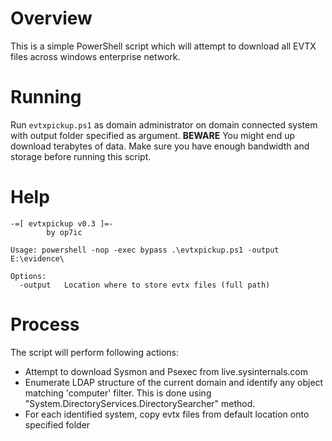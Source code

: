 # Overview
This is a simple PowerShell script which will attempt to download all EVTX files across windows enterprise network.

# Running

Run ```evtxpickup.ps1``` as domain administrator on domain connected system with output folder specified as argument. 
**BEWARE** You might end up download terabytes of data. Make sure you have enough bandwidth and storage before running this script.

# Help

```
-=[ evtxpickup v0.3 ]=-
        by op7ic

Usage: powershell -nop -exec bypass .\evtxpickup.ps1 -output E:\evidence\

Options:
  -output   Location where to store evtx files (full path)
```

# Process
The script will perform following actions:

* Attempt to download Sysmon and Psexec from live.sysinternals.com
* Enumerate LDAP structure of the current domain and identify any object matching 'computer' filter. This is done using "System.DirectoryServices.DirectorySearcher" method.
* For each identified system, copy evtx files from default location onto specified folder
